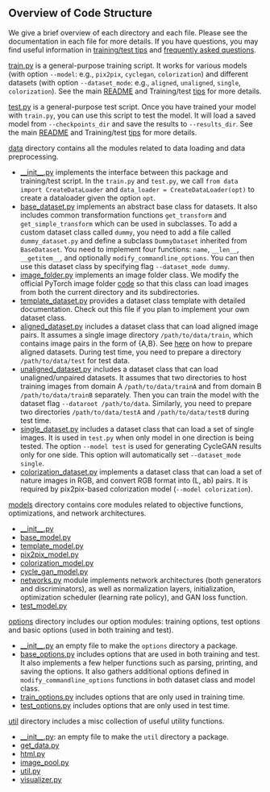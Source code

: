 ## Overview of Code Structure
We give a brief overview of each directory and each file. Please see the documentation in each file for more details. If you have questions, you may find useful information in [training/test tips](tips.md) and [frequently asked questions](qa.md).

[train.py](../train.py) is a general-purpose training script. It works for various models (with option `--model`: e.g., `pix2pix`, `cyclegan`, `colorization`) and different datasets (with option `--dataset_mode`: e.g., `aligned`, `unaligned`, `single`, `colorization`). See the main [README](.../README.md) and Training/test [tips](tips.md) for more details.

[test.py](../test.py) is a general-purpose test script. Once you have trained your model with `train.py`, you can use this script to test the model. It will load a saved model from `--checkpoints_dir` and save the results to `--results_dir`. See the main [README](.../README.md) and Training/test [tips](tips.md) for more details.


[data](../data) directory contains all the modules related to data loading and data preprocessing.
* [\_\_init\_\_.py](../data/__init__.py) implements the interface between this package and training/test script. In the `train.py` and `test.py`, we call `from data import CreateDataLoader` and `data_loader = CreateDataLoader(opt)` to create a dataloader given the option `opt`.
* [base_dataset.py](../data/base_dataset.py) implements an abstract base class for datasets. It also includes common transformation functions `get_transform` and `get_simple_transform` which can be used in subclasses. To add a custom dataset class called `dummy`, you need to add a file called `dummy_dataset.py` and define a subclass `DummyDataset` inherited from `BaseDataset`. You need to implement four functions: `name`, `__len__`, `__getitem__`, and optionally `modify_commandline_options`. You can then use this dataset class by specifying flag `--dataset_mode dummy`.
* [image_folder.py](../data/image_folder.py) implements an image folder class. We modify the official PyTorch image folder [code](https://github.com/pytorch/vision/blob/master/torchvision/datasets/folder.py) so that this class can load images from both the current directory and its subdirectories.
* [template_dataset.py](../data/template_dataset.py) provides a dataset class template with detailed documentation. Check out this file if you plan to implement your own dataset class.
* [aligned_dataset.py](../data/aligned_dataset.py) includes a dataset class that can load aligned image pairs. It assumes a single image directory `/path/to/data/train`, which contains image pairs in the form of {A,B}. See [here](https://github.com/junyanz/pytorch-CycleGAN-and-pix2pix/blob/master/docs/tips.md#prepare-your-own-datasets-for-pix2pix) on how to prepare aligned datasets. During test time, you need to prepare a directory `/path/to/data/test` for test data.
* [unaligned_dataset.py](../data/unaligned_dataset.py) includes a dataset class that can load unaligned/unpaired datasets. It assumes that two directories to host training images from domain A `/path/to/data/trainA` and from domain B `/path/to/data/trainB` separately. Then you can train the model with the dataset flag `--dataroot /path/to/data`. Similarly, you need to prepare two directories `/path/to/data/testA` and `/path/to/data/testB` during test time.
* [single_dataset.py](../data/single_dataset.py) includes a dataset class that can load a set of single images. It is used in `test.py` when only model in one direction is being tested. The option `--model test` is used for generating CycleGAN results only for one side. This option will automatically set `--dataset_mode single`.
* [colorization_dataset.py](../data/colorization_dataset.py) implements a dataset class that can load a set of nature images in RGB, and convert RGB format into (L, ab) pairs. It is required by pix2pix-based colorization model (`--model colorization`).


[models](../models) directory contains core modules related to objective functions, optimizations, and network architectures.
* [\_\_init\_\_.py](../models/__init__.py)
* [base_model.py](../models/base_model.py)
* [template_model.py](../models/template_model.py)
* [pix2pix_model.py](../models/pix2pix_model.py)
* [colorization_model.py](../models/colorization_model.py)
* [cycle_gan_model.py](../models/cycle_gan_model.py)
* [networks.py](../models/networks.py) module implements network architectures (both generators and discriminators), as well as normalization layers, initialization, optimization scheduler (learning rate policy), and GAN loss function.
* [test_model.py](../models/test_model.py)

[options](../options) directory includes our option modules: training options, test options and basic options (used in both training and test).
* [\_\_init\_\_.py](../options/__init__.py) an empty file to make the `options` directory a package.
* [base_options.py](../options/base_options.py) includes options that are used in both training and test. It also implements a few helper functions such as parsing, printing, and saving the options. It also gathers additional options defined in `modify_commandline_options` functions in both dataset class and model class.
* [train_options.py](../options/train_options.py) includes options that are only used in training time.
* [test_options.py](../options/test_options.py) includes options that are only used in test time.


[util](../util) directory includes a misc collection of useful utility functions.
  * [\_\_init\_\_.py](../util/__init__.py): an empty file to make the `util` directory a package.
  * [get_data.py](../util/get_data.py)
  * [html.py](../util/html.py)
  * [image_pool.py](../util/image_pool.py)
  * [util.py](../util/util.py)
  * [visualizer.py](../util/visualizer.py)
